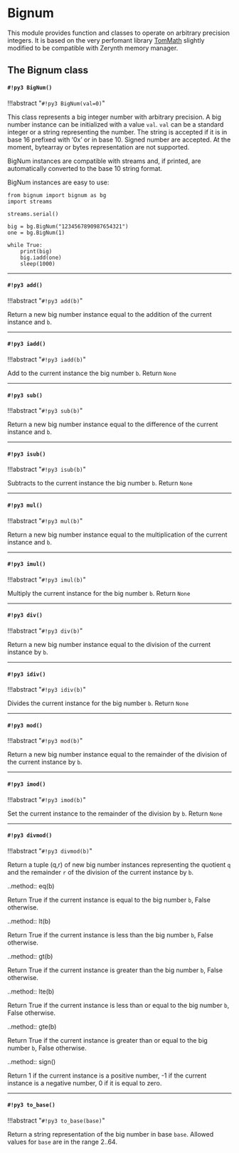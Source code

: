 # Bignum

This module provides function and classes to operate on arbitrary precision integers.
It is based on the very perfomant library [TomMath](https://github.com/libtom/libtommath) slightly
modified to be compatible with Zerynth memory manager.

## The Bignum class



#### `#!py3 BigNum()`

!!!abstract "`#!py3 BigNum(val=0)`"

This class represents a big integer number with arbitrary precision. A big number instance can be initialized with
a value ```val```. ```val``` can be a standard integer or a string representing the number. The string is accepted if it is in base 16
prefixed with  ‘0x’ or in base 10. Signed number are accepted. At the moment, bytearray or bytes representation are not supported.

BigNum instances are compatible with streams and, if printed, are automatically converted to the base 10 string format.

BigNum instances are easy to use:

```
from bignum import bignum as bg
import streams

streams.serial()

big = bg.BigNum("1234567890987654321")
one = bg.BigNum(1)

while True:
    print(big)
    big.iadd(one)
    sleep(1000)
```


---
#### `#!py3 add()`

!!!abstract "`#!py3 add(b)`"

Return a new big number instance equal to the addition of the current instance and ```b```.


---
#### `#!py3 iadd()`

!!!abstract "`#!py3 iadd(b)`"

Add to the current instance the big number ```b```. Return `None`


---
#### `#!py3 sub()`

!!!abstract "`#!py3 sub(b)`"

Return a new big number instance equal to the difference of the current instance and ```b```.


---
#### `#!py3 isub()`

!!!abstract "`#!py3 isub(b)`"

Subtracts to the current instance the big number ```b```. Return `None`


---
#### `#!py3 mul()`

!!!abstract "`#!py3 mul(b)`"

Return a new big number instance equal to the multiplication of the current instance and ```b```.


---
#### `#!py3 imul()`

!!!abstract "`#!py3 imul(b)`"

Multiply the current instance for the big number ```b```. Return `None`


---
#### `#!py3 div()`

!!!abstract "`#!py3 div(b)`"

Return a new big number instance equal to the division of the current instance by ```b```.


---
#### `#!py3 idiv()`

!!!abstract "`#!py3 idiv(b)`"

Divides the current instance for the big number ```b```. Return `None`


---
#### `#!py3 mod()`

!!!abstract "`#!py3 mod(b)`"

Return a new big number instance equal to the remainder of the division of the current instance by ```b```.


---
#### `#!py3 imod()`

!!!abstract "`#!py3 imod(b)`"

Set the current instance to the remainder of the division by ```b```. Return `None`


---
#### `#!py3 divmod()`

!!!abstract "`#!py3 divmod(b)`"

Return a tuple (q,r) of new big number instances representing the quotient ```q``` and the remainder ```r``` of the division of the current instance by ```b```.

..method:: eq(b)

Return True if the current instance is equal to the big number ```b```, False otherwise.

..method:: lt(b)

Return True if the current instance is less than the big number ```b```, False otherwise.

..method:: gt(b)

Return True if the current instance is greater than the big number ```b```, False otherwise.

..method:: lte(b)

Return True if the current instance is less than or equal to the big number ```b```, False otherwise.

..method:: gte(b)

Return True if the current instance is greater than or equal to the big number ```b```, False otherwise.

..method:: sign()

Return 1 if the current instance is a positive number, -1 if the current instance is a negative number, 0 if it is equal to zero.


---
#### `#!py3 to_base()`

!!!abstract "`#!py3 to_base(base)`"

Return a string representation of the big number in base ```base```. Allowed values for ```base``` are in the range 2..64.
<!--stackedit_data:
eyJoaXN0b3J5IjpbNjg0MjYyMTEyXX0=
-->